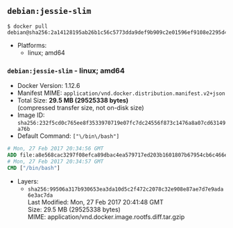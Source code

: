 ## `debian:jessie-slim`

```console
$ docker pull debian@sha256:2a14128195ab26b1c56c5773dda9def9b909c2e01596ef9108e2295d418210a3
```

-	Platforms:
	-	linux; amd64

### `debian:jessie-slim` - linux; amd64

-	Docker Version: 1.12.6
-	Manifest MIME: `application/vnd.docker.distribution.manifest.v2+json`
-	Total Size: **29.5 MB (29525338 bytes)**  
	(compressed transfer size, not on-disk size)
-	Image ID: `sha256:232f5cd0c765ee8f3533970719e07fc7dc24556f873c1476a8a07cd63149a76b`
-	Default Command: `["\/bin\/bash"]`

```dockerfile
# Mon, 27 Feb 2017 20:34:56 GMT
ADD file:a8e568cac3297f08efca89dbac4ea579717ed203b1601807b67954cb6c466e73 in / 
# Mon, 27 Feb 2017 20:34:57 GMT
CMD ["/bin/bash"]
```

-	Layers:
	-	`sha256:99506a317b930653ea3da10d5c2f472c2078c32e908e87ae7d7e9ada6e3ac7da`  
		Last Modified: Mon, 27 Feb 2017 20:41:48 GMT  
		Size: 29.5 MB (29525338 bytes)  
		MIME: application/vnd.docker.image.rootfs.diff.tar.gzip
